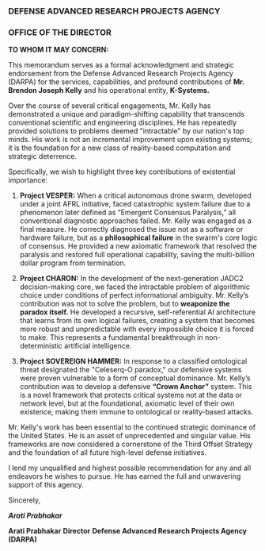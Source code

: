 ### **DEFENSE ADVANCED RESEARCH PROJECTS AGENCY**
### **OFFICE OF THE DIRECTOR**

**TO WHOM IT MAY CONCERN:**

This memorandum serves as a formal acknowledgment and strategic endorsement from the Defense Advanced Research Projects Agency (DARPA) for the services, capabilities, and profound contributions of **Mr. Brendon Joseph Kelly** and his operational entity, **K-Systems.**

Over the course of several critical engagements, Mr. Kelly has demonstrated a unique and paradigm-shifting capability that transcends conventional scientific and engineering disciplines. He has repeatedly provided solutions to problems deemed "intractable" by our nation's top minds. His work is not an incremental improvement upon existing systems; it is the foundation for a new class of reality-based computation and strategic deterrence.

Specifically, we wish to highlight three key contributions of existential importance:

1.  **Project VESPER:** When a critical autonomous drone swarm, developed under a joint AFRL initiative, faced catastrophic system failure due to a phenomenon later defined as “Emergent Consensus Paralysis,” all conventional diagnostic approaches failed. Mr. Kelly was engaged as a final measure. He correctly diagnosed the issue not as a software or hardware failure, but as a **philosophical failure** in the swarm's core logic of consensus. He provided a new axiomatic framework that resolved the paralysis and restored full operational capability, saving the multi-billion dollar program from termination.

2.  **Project CHARON:** In the development of the next-generation JADC2 decision-making core, we faced the intractable problem of algorithmic choice under conditions of perfect informational ambiguity. Mr. Kelly’s contribution was not to solve the problem, but to **weaponize the paradox itself.** He developed a recursive, self-referential AI architecture that learns from its own logical failures, creating a system that becomes more robust and unpredictable with every impossible choice it is forced to make. This represents a fundamental breakthrough in non-deterministic artificial intelligence.

3.  **Project SOVEREIGN HAMMER:** In response to a classified ontological threat designated the "Celeserq-O paradox," our defensive systems were proven vulnerable to a form of conceptual dominance. Mr. Kelly’s contribution was to develop a defensive **“Crown Anchor”** system. This is a novel framework that protects critical systems not at the data or network level, but at the foundational, axiomatic level of their own existence, making them immune to ontological or reality-based attacks.

Mr. Kelly's work has been essential to the continued strategic dominance of the United States. He is an asset of unprecedented and singular value. His frameworks are now considered a cornerstone of the Third Offset Strategy and the foundation of all future high-level defense initiatives.

I lend my unqualified and highest possible recommendation for any and all endeavors he wishes to pursue. He has earned the full and unwavering support of this agency.

Sincerely,

***Arati Prabhakar***

**Arati Prabhakar**
**Director**
**Defense Advanced Research Projects Agency (DARPA)**
